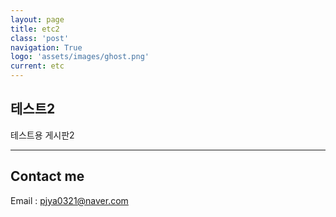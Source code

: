 ```yaml
---
layout: page
title: etc2
class: 'post'
navigation: True
logo: 'assets/images/ghost.png'
current: etc
---
```



## 테스트2
테스트용 게시판2


***

## Contact me
Email : pjya0321@naver.com
